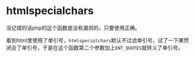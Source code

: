 # htmlspecialchars

没记错的话php的这个函数是没有漏洞的，只要使用正确。

看到html里使用了单引号，`htmlspecialchars`默认不过滤单引号，试了一下果然闭合了单引号，于是在这个函数第二个参数加上`ENT_QUOTES`就转义了单引号。
